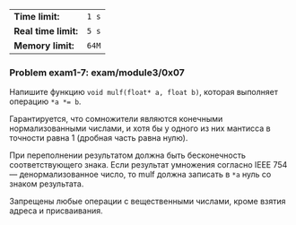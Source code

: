 |                      |       |
|----------------------|-------|
| **Time limit:**      | `1 s` |
| **Real time limit:** | `5 s` |
| **Memory limit:**    | `64M` |


### Problem exam1-7: exam/module3/0x07

Напишите функцию `void mulf(float* a, float b)`, которая выполняет операцию `*a *= b`.

Гарантируется, что сомножители являются конечными нормализованными числами, и хотя бы у одного из
них мантисса в точности равна 1 (дробная часть равна нулю).

При переполнении результатом должна быть бесконечность соответствующего знака. Если результат
умножения согласно IEEE 754 — денормализованное число, то mulf должна записать в `*a` нуль со знаком
результата.

Запрещены любые операции с вещественными числами, кроме взятия адреса и присваивания.

